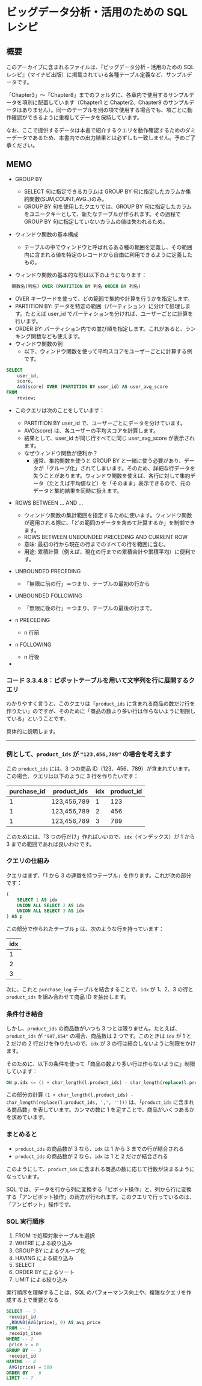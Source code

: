 # ビッグデータ分析・活用のための SQL レシピ

## 概要

このアーカイブに含まれるファイルは、『ビッグデータ分析・活用のための SQL レシピ』（マイナビ出版）に掲載されている各種テーブル定義など、サンプルデータです。

「Chapter3」〜「Chapter8」までのフォルダに、各章内で使用するサンプルデータを項別に配置しています（Chapter1 と Chapter2、Chapter9 のサンプルデータはありません）。同一のテーブルを別の項で使用する場合でも、項ごとに動作確認ができるように重複してデータを保持しています。

なお、ここで提供するデータは本書で紹介するクエリを動作確認するためのダミーデータであるため、本書内での出力結果とは必ずしも一致しません。予めご了承ください。

## MEMO

- GROUP BY

  - SELECT 句に指定できるカラムは GROUP BY 句に指定したカラムか集約関数(SUM,COUNT,AVG..)のみ。
  - GROUP BY 句を使用したクエリでは、GROUP BY 句に指定したカラムをユニークキーとして、新たなテーブルが作られます。その過程で GROUP BY 句に指定していないカラムの値は失われるため。

- ウィンドウ関数の基本構成
  - テーブルの中でウィンドウと呼ばれるある種の範囲を定義し、その範囲内に含まれる値を特定のレコードから自由に利用できるように定義したもの。
- ウィンドウ関数の基本的な形は以下のようになります：

```sql
  関数名(列名) OVER (PARTITION BY 列名 ORDER BY 列名)
```

- OVER キーワードを使って、どの範囲で集約や計算を行うかを指定します。
- PARTITION BY: データを特定の範囲（パーティション）に分けて処理します。たとえば user_id でパーティションを分ければ、ユーザーごとに計算を行います。
- ORDER BY: パーティション内での並び順を指定します。これがあると、ランキング関数なども使えます。
- ウィンドウ関数の例
  - 以下、ウィンドウ関数を使って平均スコアをユーザーごとに計算する例です。

```sql
SELECT
    user_id,
    score,
    AVG(score) OVER (PARTITION BY user_id) AS user_avg_score
FROM
    review;
```

- このクエリは次のことをしています：

  - PARTITION BY user_id で、ユーザーごとにデータを分けています。
  - AVG(score) は、各ユーザーの平均スコアを計算します。
  - 結果として、user_id が同じ行すべてに同じ user_avg_score が表示されます。
  - なぜウィンドウ関数が便利か？
    - 通常、集約関数を使うと GROUP BY と一緒に使う必要があり、データが「グループ化」されてしまいます。そのため、詳細な行データを失うことがあります。ウィンドウ関数を使えば、各行に対して集約データ（たとえば平均値など）を「そのまま」表示できるので、元のデータと集約結果を同時に扱えます。

- ROWS BETWEEN ... AND ...
  - ウィンドウ関数の集計範囲を指定するために使います。ウィンドウ関数が適用される際に、「どの範囲のデータを含めて計算するか」を制御できます。
  - ROWS BETWEEN UNBOUNDED PRECEDING AND CURRENT ROW
  - 意味: 最初の行から現在の行までのすべての行を範囲に含む。
  - 用途: 累積計算（例えば、現在の行までの累積合計や累積平均）に便利です。
- UNBOUNDED PRECEDING
  - 「無限に前の行」＝つまり、テーブルの最初の行から
- UNBOUNDED FOLLOWING
  - 「無限に後の行」＝つまり、テーブルの最後の行まで。
- n PRECEDING
  - n 行前
- n FOLLOWING
  - n 行後
-

### コード 3.3.4.8：ピボットテーブルを用いて文字列を行に展開するクエリ

わかりやすく言うと、このクエリは「`product_ids` に含まれる商品の数だけ行を作りたい」のですが、そのために「商品の数より多い行は作らないように制限している」ということです。

具体的に説明します。

---

### 例として、`product_ids` が `"123,456,789"` の場合を考えます

この `product_ids` には、3 つの商品 ID（123、456、789）が含まれています。この場合、クエリは以下のように 3 行を作りたいです：

| purchase_id | product_ids | idx | product_id |
| ----------- | ----------- | --- | ---------- |
| 1           | 123,456,789 | 1   | 123        |
| 1           | 123,456,789 | 2   | 456        |
| 1           | 123,456,789 | 3   | 789        |

このためには、「3 つの行だけ」作ればいいので、`idx`（インデックス）が 1 から 3 までの範囲であれば良いわけです。

### クエリの仕組み

クエリはまず、「1 から 3 の連番を持つテーブル」を作ります。これが次の部分です：

```sql
(
    SELECT 1 AS idx
    UNION ALL SELECT 2 AS idx
    UNION ALL SELECT 3 AS idx
) AS p
```

この部分で作られたテーブル `p` は、次のような行を持っています：

| idx |
| --- |
| 1   |
| 2   |
| 3   |

次に、これと `purchase_log` テーブルを結合することで、`idx` が 1、2、3 の行と `product_ids` を組み合わせて商品 ID を抽出します。

### 条件付き結合

しかし、`product_ids` の商品数がいつも 3 つとは限りません。たとえば、`product_ids` が `"987,654"` の場合、商品数は 2 つです。このときは `idx` が 1 と 2 だけの 2 行だけを作りたいので、`idx` が 3 の行は結合しないように制限をかけます。

そのために、以下の条件を使って「商品の数より多い行は作らないように」制限しています：

```sql
ON p.idx <= (1 + char_length(l.product_ids) - char_length(replace(l.product_ids, ',', '')))
```

この部分の計算 `(1 + char_length(l.product_ids) - char_length(replace(l.product_ids, ',', '')))` は、「`product_ids` に含まれる商品数」を表しています。カンマの数に 1 を足すことで、商品がいくつあるかを求めています。

### まとめると

- `product_ids` の商品数が 3 なら、`idx` は 1 から 3 までの行が結合される
- `product_ids` の商品数が 2 なら、`idx` は 1 と 2 だけが結合される

このようにして、`product_ids` に含まれる商品の数に応じて行数が決まるようになっています。

SQL では、データを行から列に変換する「ピボット操作」と、列から行に変換する「アンピボット操作」の両方が行われます。このクエリで行っているのは、「アンピボット」操作です。

### SQL 実行順序

1. FROM で処理対象テーブルを選択
2. WHERE による絞り込み
3. GROUP BY によるグループ化
4. HAVING による絞り込み
5. SELECT
6. ORDER BY によるソート
7. LIMIT による絞り込み

実行順序を理解することは、SQL のパフォーマンス向上や、複雑なクエリを作成する上で重要となる

```sql
SELECT -- 5
 receipt_id
 ,ROUND(AVG(price), 0) AS avg_price
FROM -- 1
 receipt_item
WHERE -- 2
 price > = 0
GROUP BY -- 3
 receipt_id
HAVING -- 4
 AVG(price) = 500
ORDER BY -- 6
LIMIT -- 7
```
